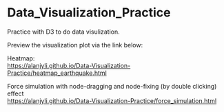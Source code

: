 # Data_Visualization_Practice  
Practice with D3 to do data visulization.  
    
Preview the visualization plot via the link below:  
  
Heatmap:  
https://alanjyli.github.io/Data-Visualization-Practice/heatmap_earthquake.html  
  
Force simulation with node-dragging and node-fixing (by double clicking) effect  
https://alanjyli.github.io/Data-Visualization-Practice/force_simulation.html
